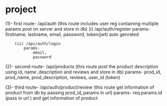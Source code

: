 # project
(1)- first route- /api/auth
    (this route includes user reg containing multiple params post on server and store in db)
        (i) /api/auth/register 
            params-
                firstname,
                lastname,
                email,
                password,
                token(jwt) auto genrated

        (ii) /api/auth/login
            params-
                email,
                password

(2)- second route- /api/products
    (this route post the product description using id, name ,description and reviews and store in db)
        params-
            prod_id,
            prod_name,
            prod_description,
            reviews,
            user_id (token)

(3)- third route- /api/auth/product/review
    (this route get information of product from db by passing prod_id_params in url)
        params-
            req.params.id (pass in url ) and get information of product